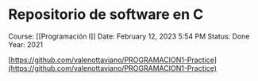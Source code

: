 # Repositorio de software en C
Course: [[Programación I]]
Date: February 12, 2023 5:54 PM
Status: Done
Year: 2021

[https://github.com/valenottaviano/PROGRAMACION1-Practice](https://github.com/valenottaviano/PROGRAMACION1-Practice)